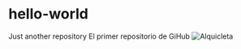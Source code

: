 # hello-world
Just another repository
El primer repositorio de GiHub
![Alquicleta](Presentacion1.gif "Animado")
